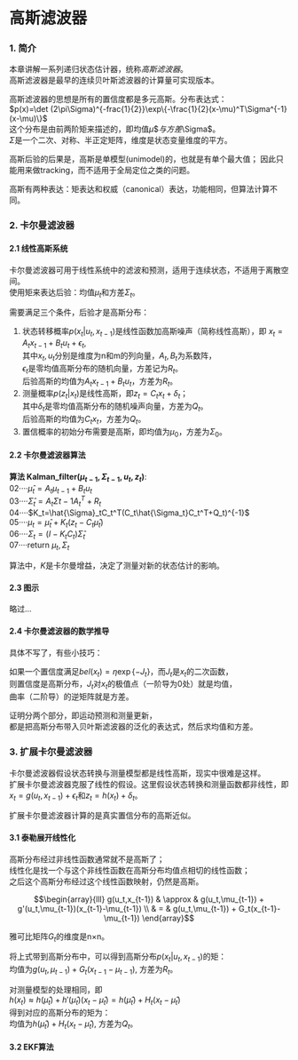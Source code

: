 # 高斯滤波器

### 1. 简介

本章讲解一系列递归状态估计器，统称*高斯滤波器*。  
高斯滤波器是最早的连续贝叶斯滤波器的计算量可实现版本。  

高斯滤波器的思想是所有的置信度都是多元高斯。分布表达式：  
$p(x)=\det (2\pi\Sigma)^{-frac{1}{2}}\exp\{-\frac{1}{2}(x-\mu)^T\Sigma^{-1}(x-\mu)\}$  
这个分布是由前两阶矩来描述的，即均值$\mu\$与方差$\Sigma$。  
$\Sigma$是一个二次、对称、半正定矩阵，维度是状态变量维度的平方。


高斯后验的后果是，高斯是单模型(unimodel)的，也就是有单个最大值；
因此只能用来做tracking，而不适用于全局定位之类的问题。  

高斯有两种表达：矩表达和权威（canonical）表达，功能相同，但算法计算不同。

### 2. 卡尔曼滤波器

#### 2.1 线性高斯系统

卡尔曼滤波器可用于线性系统中的滤波和预测，适用于连续状态，不适用于离散空间。  
使用矩来表达后验：均值$\mu_t$和方差$\Sigma_t$。

需要满足三个条件，后验才是高斯分布：  
1. 状态转移概率$p(x_t|u_t,x_{t-1})$是线性函数加高斯噪声（简称线性高斯），即
    $x_t=A_tx_{t-1}+B_tu_t+\epsilon_t$,   
    其中$x_t, u_t$分别是维度为n和m的列向量，$A_t, B_t$为系数阵，  
    $\epsilon_t$是零均值高斯分布的随机向量，方差记为$R_t$。  
    后验高斯的均值为$A_tx_{t-1}+B_tu_t$，方差为$R_t$。  
2. 测量概率$p(z_t|x_t)$是线性高斯，即$z_t=C_tx_t+\delta_t$；  
    其中$\delta_t$是零均值高斯分布的随机噪声向量，方差为$Q_t$。  
    后验高斯的均值为$C_tx_t$，方差为$Q_t$。
3. 置信概率的初始分布需要是高斯，即均值为$\mu_0$，方差为$\Sigma_0$。

#### 2.2 卡尔曼滤波器算法

**算法 Kalman_filter($\mu_{t-1}, \Sigma_{t-1}, u_t,z_t$)**:   
02····$\hat{\mu}_t=A_t\mu_{t-1}+B_tu_t$  
03····$\hat{\Sigma}_t=A_t\Sigma{t-1}A_t^T+R_t$  
04····$K_t=\hat{\Sigma}_tC_t^T(C_t\hat{\Sigma_t}C_t^T+Q_t)^{-1}$  
05····$\mu_t=\hat{\mu}_t+K_t(z_t-C_t\hat{\mu}_t)$  
06····$\Sigma_t=(I-K_tC_t)\hat{\Sigma}_t$  
07····return $\mu_t,\Sigma_t$  

算法中，$K$是卡尔曼增益，决定了测量对新的状态估计的影响。

#### 2.3 图示

略过...

#### 2.4 卡尔曼滤波器的数学推导

具体不写了，有些小技巧：  

如果一个置信度满足$bel(x_t)=\eta\exp\{-J_t\}$，而$J_t$是$x_t$的二次函数，  
则置信度是高斯分布，$J_t$对$x_t$的极值点（一阶导为0处）就是均值，  
曲率（二阶导）的逆矩阵就是方差。

证明分两个部分，即运动预测和测量更新，  
都是把高斯分布带入贝叶斯滤波器的泛化的表达式，然后求均值和方差。  

### 3. 扩展卡尔曼滤波器

卡尔曼滤波器假设状态转换与测量模型都是线性高斯，现实中很难是这样。  
扩展卡尔曼滤波器克服了线性的假设。这里假设状态转换和测量函数都非线性，即  
$x_t = g(u_t,x_{t-1})+\epsilon_t$和$z_t=h(x_t)+\delta_t$。  

扩展卡尔曼滤波器计算的是真实置信分布的高斯近似。

#### 3.1 泰勒展开线性化

高斯分布经过非线性函数通常就不是高斯了；  
线性化是找一个与这个非线性函数在高斯分布均值点相切的线性函数；  
之后这个高斯分布经过这个线性函数映射，仍然是高斯。

$$\begin{array}{lll}
    g(u_t,x_{t-1}) & \approx & g(u_t,\mu_{t-1}) + g'(u_t,\mu_{t-1})(x_{t-1}-\mu_{t-1}) \\ 
                   & =       & g(u_t,\mu_{t-1}) + G_t(x_{t-1}-\mu_{t-1})
    \end{array}$$

雅可比矩阵$G_t$的维度是n×n。

将上式带到高斯分布中，可以得到高斯分布$p(x_t|u_t,x_{t-1})$的矩：  
均值为$g(u_t,\mu_{t-1}) + G_t(x_{t-1}-\mu_{t-1})$, 方差为$R_t$。

对测量模型的处理相同，即  
$h(x_t)\approx h(\hat{\mu}_t)+h'(\hat{\mu}_t)(x_t-\hat{\mu}_t)=h(\hat{\mu}_t)+H_t(x_t-\hat{\mu}_t)$  
得到对应的高斯分布的矩为：  
均值为$h(\hat{\mu}_t)+H_t(x_t-\hat{\mu}_t)$, 方差为$Q_t$。

#### 3.2 EKF算法




